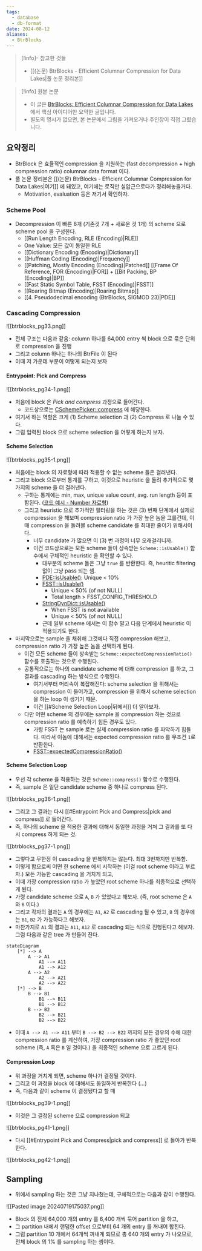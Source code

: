 ```yaml
---
tags:
  - database
  - db-format
date: 2024-08-12
aliases:
  - BtrBlocks
---
```

> [!info]- 참고한 것들
> - [[(논문) BtrBlocks - Efficient Columnar Compression for Data Lakes|풀 논문 정리본]]

> [!info] 원본 논문
> - 이 글은 [BtrBlocks: Efficient Columnar Compression for Data Lakes](https://dl.acm.org/doi/10.1145/3589263) 에서 핵심 아이디어만 요약한 글입니다.
> - 별도의 명시가 없으면, 본 논문에서 그림을 가져오거나 주인장이 직접 그렸습니다.

## 요약정리

- BtrBlock 은 효율적인 compression 을 지원하는 (fast decompression + high compression ratio) columnar data format 이다.
- 풀 논문 정리본은 [[(논문) BtrBlocks - Efficient Columnar Compression for Data Lakes|여기]] 에 돼있고, 여기에는 로직만 실압근으로다가 정리해놓을거다.
	- Motivation, evaluation 등은 저기서 확인하자.

### Scheme Pool

- Decompression 이 빠른 8개 (기존것 7개 + 새로운 것 1개) 의 scheme 으로 scheme pool 을 구성한다.
	- [[Run Length Encoding, RLE (Encoding)|RLE]]
	- One Value: 모든 값이 동일한 RLE
	- [[Dictionary Encoding (Encoding)|Dictionary]]
	- [[Huffman Coding (Encoding)|Frequency]]
	- [[Patching, Mostly Encoding (Encoding)|Patched]] [[Frame Of Reference, FOR (Encoding)|FOR]] + [[Bit Packing, BP (Encoding)|BP]]
	- [[Fast Static Symbol Table, FSST (Encoding)|FSST]]
	- [[Roaring Bitmap (Encoding)|Roaring Bitmap]]
	- [[4. Pseudodecimal encoding (BtrBlocks, SIGMOD 23)|PDE]]

### Cascading Compression

![[btrblocks_pg33.png]]

- 전체 구조는 다음과 같음: column 하나를 64,000 entry 씩 block 으로 묶은 단위로 compression 을 진행
- 그리고 column 하나는 하나의 BtrFile 이 된다
- 이때 저 가운데 부분이 어떻게 되는지 보자

#### Entrypoint: Pick and Compress

![[btrblocks_pg34-1.png]]

- 처음에 block 은 *Pick and compress* 과정으로 들어간다.
	- 코드상으로는 [CSchemePicker::compress](https://github.com/maxi-k/btrblocks/blob/master/btrblocks/compression/SchemePicker.hpp) 에 해당한다.
- 여기서 하는 역할은 크게 (1) Scheme selection 과 (2) Compress 로 나눌 수 있다.
- 그럼 입력된 block 으로 scheme selection 을 어떻게 하는지 보자.

#### Scheme Selection

![[btrblocks_pg35-1.png]]

- 처음에는 block 의 자료형에 따라 적용할 수 없는 scheme 들은 걸러낸다.
- 그리고 block 으로부터 통계를 구하고, 이것으로 heuristic 을 돌려 추가적으로 몇가지의 scheme 을 더 걸러낸다.
	- 구하는 통계에는 min, max, unique value count, avg. run length 등이 포함된다. ([코드 예시 - Number 자료형](https://github.com/maxi-k/btrblocks/blob/master/btrblocks/stats/NumberStats.hpp))
	- 그리고 heuristic 으로 추가적인 필터링을 하는 것은 (3) 번째 단계에서 실제로 compression 을 해보며 compression ratio 가 가장 높은 놈을 고를건데, 이때 compression 을 돌려볼 scheme candidate 를 최대한 줄이기 위해서이다.
		- 너무 candidate 가 많으면 이 (3) 번 과정이 너무 오래걸리니까.
		- 이건 코드상으로는 모든 scheme 들이 상속받는 `Scheme::isUsable()` 함수에서 구체적인 heuristic 을 확인할 수 있다.
			- 대부분의 scheme 들은 그냥 `true` 를 반환한다. 즉, heuritic filtering 없이 그냥 pass 되는 셈.
			- [PDE::isUsable()](https://github.com/maxi-k/btrblocks/blob/master/btrblocks/scheme/double/Pseudodecimal.cpp#L476-L483): Unique < 10%
			- [FSST::isUsable()](https://github.com/maxi-k/btrblocks/blob/master/btrblocks/scheme/string/Fsst.cpp#L119-L129)
				- Unique < 50% (of not NULL)
				- Total length > FSST_CONFIG_THRESHOLD
			- [StringDynDict::isUsable()](https://github.com/maxi-k/btrblocks/blob/master/btrblocks/scheme/string/DynamicDictionary.cpp#L586-L605)
				- When FSST is not available
				- Unique < 50% (of not NULL)
			- 근데 일부 scheme 에서는 이 함수 말고 다음 단계에서 heuristic 이 적용되기도 한다.
- 마지막으로는 sample 을 채취해 그것에다 직접 compression 해보고, compression ratio 가 가장 높은 놈을 선택하게 된다.
	- 이건 모든 scheme 들이 상속받는 `Scheme::expectedCompressionRatio()` 함수를 호출하는 것으로 수행된다.
	- 공통적으로는 하나의 candidate scheme 에 대해 compression 를 하고, 그 결과를 cascading 하는 방식으로 수행된다.
		- 여기서부터 머리속이 복잡해진다: scheme selection 을 위해서는 compression 이 들어가고, compression 을 위해서 scheme selection 을 하는 loop 이 생기기 때문.
		- 이건 [[#Scheme Selection Loop|뒤에서]] 더 알아보자.
	- 다만 어떤 scheme 의 경우에는 sample 을 compression 하는 것으로 compression ratio 를 예측하기 힘든 경우도 있다.
		- 가령 FSST 는 sample 로는 실제 compression ratio 를 파악하기 힘들다. 따라서 이놈에 대해서는 expected compression ratio 를 무조건 `1`로 반환한다.
		- [FSST::expectedCompressionRatio()](https://github.com/maxi-k/btrblocks/blob/master/btrblocks/scheme/string/Fsst.cpp#L10-L15)

#### Scheme Selection Loop

- 우선 각 scheme 을 적용하는 것은 `Scheme::compress()` 함수로 수행된다.
- 즉, sample 은 일단 candidate scheme 중 하나로 compress 된다.

![[btrblocks_pg36-1.png]]

- 그리고 그 결과는 다시 [[#Entrypoint Pick and Compress|pick and compress]] 로 들어간다.
- 즉, 하나의 scheme 을 적용한 결과에 대해서 동일한 과정을 거쳐 그 결과를 또 다시 compress 하게 되는 것.

![[btrblocks_pg37-1.png]]

- 그렇다고 무한정 이 cascading 을 반복하지는 않는다. 최대 3번까지만 반복함.
- 이렇게 함으로써 어떤 한 scheme 에서 시작하는 (이걸 root scheme 이라고 부르자.) 모든 가능한 cascading 을 거치게 되고,
- 이때 가장 compression ratio 가 높았던 root scheme 하나를 최종적으로 선택하게 된다.
- 가령 candidate scheme 으로 `A`, `B` 가 있었다고 해보자. (즉, root scheme 은 `A` 와 `B` 이다.)
- 그리고 각자의 결과는 `A` 의 경우에는 `A1`, `A2` 로 cascading 될 수 있고, `B` 의 경우에는 `B1`, `B2` 가 가능하다고 해보자.
- 마찬가지로 `A1` 의 결과는 `A11`, `A12` 로 cascading 되는 식으로 진행된다고 해보자. 그럼 다음과 같은 tree 가 만들어 진다.

```mermaid
stateDiagram
	[*] --> A
		A --> A1
			A1 --> A11
			A1 --> A12
		A --> A2
			A2 --> A21
			A2 --> A22
	[*] --> B
		B --> B1
			B1 --> B11
			B1 --> B12
		B --> B2
			B2 --> B21
			B2 --> B22
```

- 이때 `A --> A1 --> A11` 부터 `B --> B2 --> B22` 까지의 모든 경우의 수에 대한 compression ratio 를 계산하여, 가장 compression ratio 가 좋았던 root scheme (즉, `A` 혹은 `B` 일 것이다.) 을 최종적인 scheme 으로 고르게 된다.

#### Compression Loop

- 위 과정을 거치게 되면, scheme 하나가 결정될 것이다.
- 그리고 이 과정을 block 에 대해서도 동일하게 반복한다 (...)
- 즉, 다음과 같이 scheme 이 결정됐다고 할 때

![[btrblocks_pg39-1.png]]

- 이것은 그 결정된 scheme 으로 compression 되고

![[btrblocks_pg41-1.png]]

- 다시 [[#Entrypoint Pick and Compress|pick and compress]] 로 돌아가 반복한다.

![[btrblocks_pg42-1.png]]

## Sampling

- 위에서 sampling 하는 것은 그냥 지나쳤는데, 구체적으로는 다음과 같이 수행된다.

![[Pasted image 20240719175037.png]]

- Block 의 전체 64,000 개의 entry 를 6,400 개씩 묶어 partition 을 하고,
- 그 partition 내에서 랜덤한 offset 으로부터 64 개의 entry 를 꺼내어 합친다.
- 그럼 partition 10 개에서 64개씩 꺼내게 되므로 총 640 개의 entry 가 나오므로, 전체 block 의 1% 를 sampling 하는 셈이다.